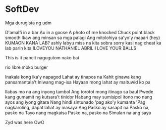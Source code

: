 # SoftDev
Mga durugista ng udm

D'amalfi in a bar Au in a goose
A photo of me knocked Chuck point black smooth
Ikaw ang minsan sa mga palagi
Ang mitolohiya sa'yo'y maaari (hey)
 KUMAON KANA LAB?
 ashly labyu miss na kita sobra sorry kasi nag cheat ka lab parin kita 
ILOVEYOU NATHANIEL ABRIL I LOVE YOUR BALLS


This is it pancit nagugutom nako bai

rio libre moko burger


Inakala kong ika'y napagod
Lahat ay tinapos na
Kahit ginawa kang pansamantala't
Iniwang mag-isa
Hayaan mong lahat ay maituwid ko pa

Ilabas mo na ang inyong tambol
Ang torotot mong itinago sa baul
Pwede kang gumamit ng kutsara't tinidor
Habang may sumisipol
Itono mo nang ayos ang iyong gitara
Nang hindi sintunado 'pag ako'y kumanta
'Pag nagkaroling, dapat lahat ay masaya
Ang Pasko ay sasapit na
Pasko na, pasko na
Tayo nang magkaisa
Pasko na, pasko na
Simulan na ang saya

Zyd was here OwO
<!--Tristan Segundo @gmail -->